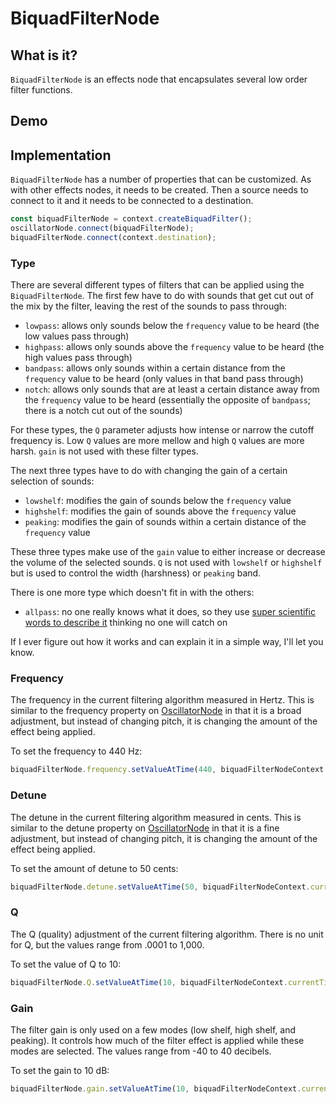 # BiquadFilterNode

## What is it?

`BiquadFilterNode` is an effects node that encapsulates several low order filter functions.

## Demo

<audio-demo>
    <template>
        <button onclick="startAudio()">Start</button>
        <button onclick="endAudio()">Stop</button>
        <div>
            <button onclick="changeTo('lowpass')">Lowpass</button>
            <button onclick="changeTo('highpass')">Highpass</button>
            <button onclick="changeTo('bandpass')">Bandpass</button>
            <button onclick="changeTo('lowshelf')">Lowshelf</button>
            <button onclick="changeTo('highshelf')">Highshelf</button>
            <button onclick="changeTo('peaking')">Peaking</button>
            <button onclick="changeTo('notch')">Notch</button>
            <button onclick="changeTo('allpass')">Allpass</button>
        </div>
        <div>
            Frequency: <input type="range" min="33" max="140" value="84" oninput="changeFrequency(value)">
        </div>
        <div>
            Detune: <input type="range" min="-100" max="100" value="0" oninput="changeDetune(value)">
        </div>
        <div>
            Q (quality): <input type="range" min="-40" max="30" value="0" oninput="changeQ(value)">
        </div>
        <div>
            Gain: <input type="range" min="-40" max="40" value="0" oninput="changeGain(value)">
        </div>
        <script>
            const biquadFilterNodeContext = new AudioContext();
            let audioBufferSourceNode;
            const biquadFilterNode = biquadFilterNodeContext.createBiquadFilter();
            const startAudio = function() {
                // allow the user to play sound
                biquadFilterNodeContext.resume();
                if(audioBufferSourceNode) audioBufferSourceNode.stop();
                // create an audio buffer source node
                audioBufferSourceNode = biquadFilterNodeContext.createBufferSource();
                // fill the buffer with white noise (random values between -1.0 and 1.0)
                arrayBuffer = biquadFilterNodeContext.createBuffer(2, biquadFilterNodeContext.sampleRate * 3, biquadFilterNodeContext.sampleRate);
                for (let channel = 0; channel < arrayBuffer.numberOfChannels; channel++) {
                    let nowBuffering = arrayBuffer.getChannelData(channel);
                    for (let i = 0; i < arrayBuffer.length; i++) {
                        nowBuffering[i] = Math.random() * 2 - 1;
                    }
                }
                audioBufferSourceNode.buffer = arrayBuffer;
                audioBufferSourceNode.loop = true;
                // connect the audio buffer source node to the gain node
                audioBufferSourceNode.connect(biquadFilterNode);
                // connect the gain node to the destination
                biquadFilterNode.connect(biquadFilterNodeContext.destination);
                // start the oscillator
                audioBufferSourceNode.start();
            }
            const endAudio = function() {
                audioBufferSourceNode.stop();
            }
            const changeTo = function(type) {
                biquadFilterNode.type = type;
            }
            const changeFrequency = (frequency) => {
                // this helps us perceive the sound as being linear
                biquadFilterNode.frequency.setValueAtTime(Math.pow(2, frequency / 10), biquadFilterNodeContext.currentTime);
            }
            const changeDetune = (detune) => {
                biquadFilterNode.detune.setValueAtTime(detune, biquadFilterNodeContext.currentTime);
            }
            const changeQ = (Q) => {
                biquadFilterNode.Q.setValueAtTime(Math.pow(10, Q / 10), biquadFilterNodeContext.currentTime);
            }
            const changeGain = (gain) => {
                biquadFilterNode.gain.setValueAtTime(gain, biquadFilterNodeContext.currentTime);
            }
        </script>
    </template>
</audio-demo>

## Implementation

`BiquadFilterNode` has a number of properties that can be customized.  As with other effects nodes, it needs to be created.  Then a source needs to connect to it and it needs to be connected to a destination.

```javascript
const biquadFilterNode = context.createBiquadFilter();
oscillatorNode.connect(biquadFilterNode);
biquadFilterNode.connect(context.destination);
```

### Type

There are several different types of filters that can be applied using the `BiquadFilterNode`.  The first few have to do with sounds that get cut out of the mix by the filter, leaving the rest of the sounds to pass through:

- `lowpass`: allows only sounds below the `frequency` value to be heard (the low values pass through)
- `highpass`: allows only sounds above the `frequency` value to be heard (the high values pass through)
- `bandpass`: allows only sounds within a certain distance from the `frequency` value to be heard (only values in that band pass through)
- `notch`: allows only sounds that are at least a certain distance away from the `frequency` value to be heard (essentially the opposite of `bandpass`; there is a notch cut out of the sounds)

For these types, the `Q` parameter adjusts how intense or narrow the cutoff frequency is.  Low `Q` values are more mellow and high `Q` values are more harsh.  `gain` is not used with these filter types.

The next three types have to do with changing the gain of a certain selection of sounds:

- `lowshelf`: modifies the gain of sounds below the `frequency` value
- `highshelf`: modifies the gain of sounds above the `frequency` value
- `peaking`: modifies the gain of sounds within a certain distance of the `frequency` value

These three types make use of the `gain` value to either increase or decrease the volume of the selected sounds.  `Q` is not used with `lowshelf` or `highshelf` but is used to control the width (harshness) or `peaking` band.

There is one more type which doesn't fit in with the others:

- `allpass`: no one really knows what it does, so they use [super scientific words to describe it](http://en.wikipedia.org/wiki/All-pass_filter) thinking no one will catch on

If I ever figure out how it works and can explain it in a simple way, I'll let you know.

### Frequency

The frequency in the current filtering algorithm measured in Hertz.  This is similar to the frequency property on [OscillatorNode](oscillator-node) in that it is a broad adjustment, but instead of changing pitch, it is changing the amount of the effect being applied.

To set the frequency to 440 Hz:

```javascript
biquadFilterNode.frequency.setValueAtTime(440, biquadFilterNodeContext.currentTime);
```

### Detune

The detune in the current filtering algorithm measured in cents.  This is similar to the detune property on [OscillatorNode](oscillator-node) in that it is a fine adjustment, but instead of changing pitch, it is changing the amount of the effect being applied.

To set the amount of detune to 50 cents:

```javascript
biquadFilterNode.detune.setValueAtTime(50, biquadFilterNodeContext.currentTime);
```

### Q

The Q (quality) adjustment of the current filtering algorithm.  There is no unit for Q, but the values range from .0001 to 1,000.

To set the value of Q to 10:

```javascript
biquadFilterNode.Q.setValueAtTime(10, biquadFilterNodeContext.currentTime);
```

### Gain

The filter gain is only used on a few modes (low shelf, high shelf, and peaking).  It controls how much of the filter effect is applied while these modes are selected.  The values range from -40 to 40 decibels.

To set the gain to 10 dB:

```javascript
biquadFilterNode.gain.setValueAtTime(10, biquadFilterNodeContext.currentTime);
```
